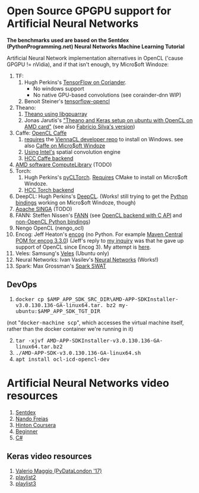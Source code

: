 Open Source GPGPU support for Artificial Neural Networks
========================================================
**The benchmarks used are based on the Sentdex (PythonProgramming.net) Neural Networks Machine Learning Tutorial**

Artificial Neural Network implementation alternatives in OpenCL ('cause GPGPU != nVidia), and if that isn't enough, try Micro$oft Windoze:
1. TF:
    1. Hugh Perkins's <a href="https://github.com/hughperkins/tf-coriander">TensorFlow on Coriander</a>.
        * No windows support 
        * No native GPU-based convolutions (see corainder-dnn WIP)
    2. Benoit Steiner's <a href="https://github.com/benoitsteiner/tensorflow-opencl/blob/master/tensorflow/g3doc/get_started/os_setup.md#optional-install-opencl-experimental-linux-only">tensorflow-opencl</a>
2. Theano:
    1. <a href="http://deeplearning.net/software/theano/tutorial/using_gpu.html#gpuarray-backend">Theano using libgpuarray</a>
    2. Jonas Jarutis's <a href="https://gist.github.com/jarutis/ff28bca8cfb9ce0c8b1a">"Theano and Keras setup on ubuntu with OpenCL on AMD card"</a> (see also <a href="https://gist.github.com/fabriciorsf/b911963d8b71987a236401c49f1b75d6">Fabrício Silva's version</a>)
3. Caffe: <a href="https://github.com/BVLC/caffe/tree/opencl#opencl-backend">OpenCL Caffe</a>
    1. <a href="https://github.com/BVLC/caffe/issues/4929#issuecomment-267226532">requires</a> the <a href="https://github.com/viennacl/viennacl-dev">ViennaCL developer repo</a> to install on Windows. see also <a href="https://github.com/BVLC/caffe/tree/windows">Caffe on Micro$oft Windoze</a>
    2. <a href="https://github.com/01org/caffe/wiki/clCaffe">Using Intel's</a> spatial convolution engine
    3. <a href="https://bitbucket.org/multicoreware/hccaffe">HCC Caffe backend</a>
4. <a href="https://github.com/ARM-software/ComputeLibrary">AMD software ComputeLibrary</a> (TODO)
4. Torch:
    1. Hugh Perkins's <a href="https://github.com/hughperkins/pycltorch">pyCLTorch</a>. [Requires][pycltorch_cmake] CMake to install on Micro$oft Windoze.
    2. <a href="https://bitbucket.org/multicoreware/hctorch">HCC Torch backend</a>
5. DeepCL: Hugh Perkins's <a href="https://github.com/hughperkins/DeepCL">DeepCL</a>. (Works! still trying to get the <a href="https://pypi.python.org/pypi/DeepCL">Python bindings</a> working on Micro$oft Windoze, though)
6. <a href="http://singa.incubator.apache.org/en/docs/installation.html#compile-singa-with-use-opencl-on">Apache SINGA</a> (TODO)
6. FANN: Steffen Nissen's <a href="http://leenissen.dk/fann/wp/">FANN</a> (see <a href="https://github.com/martin-steinegger/fann-opencl">OpenCL backend with C API</a> and <a href="https://github.com/FutureLinkCorporation/fann2">non-OpenCL Python bindings<a/>)
7. Nengo OpenCL (nengo_ocl)
8. Encog: Jeff Heaton's <a href="https://github.com/encog">encog</a> (no Python. For example <a href="https://search.maven.org/#artifactdetails%7Corg.encog%7Cencog-core%7C3.3.0%7Cjar">Maven Central POM for encog 3.3.0</a>) (Jeff's reply to <a href="https://github.com/encog/encog-java-core/issues/245">my inquiry</a> was that he gave up support of OpenCL since Encog 3). My attempt is <a href="https://github.com/InonS/encog-opencl-test">here</a>.
9. Veles: Samsung's <a href="https://velesnet.ml/">Veles</a> (Ubuntu only)
10. Neural Networks: Ivan Vasilev's <a href="https://github.com/ivan-vasilev/neuralnetworks">Neural Networks</a> (Works!)
11. Spark: Max Grossman's <a href="https://github.com/agrippa/spark-swat">Spark SWAT</a>

[pycltorch_cmake]: https://github.com/torch/distro/tree/master/win-files "PyCLTorch requires CMake to install on Micro$oft Windoze."

DevOps
------
1. <tt>docker cp $AMP_APP_SDK_SRC_DIR\AMD-APP-SDKInstaller-v3.0.130.136-GA-linux64.tar.
bz2 my-ubuntu:$AMP_APP_SDK_TGT_DIR</tt>

(not "<tt>docker-machine scp</tt>", which accesses the virtual machine itself, rather than the docker container we're running in it)

2. <tt>tar -xjvf AMD-APP-SDKInstaller-v3.0.130.136-GA-linux64.tar.bz2</tt>
3. <tt>./AMD-APP-SDK-v3.0.130.136-GA-linux64.sh</tt>
4. <tt>apt install ocl-icd-opencl-dev</tt>
 

Artificial Neural Networks video resources
==========================================
1. <a href="https://pythonprogramming.net/neural-networks-machine-learning-tutorial/">Sentdex</a>
2. <a href="https://www.youtube.com/playlist?list=PLE6Wd9FR--EfW8dtjAuPoTuPcqmOV53Fu">Nando Freias</a>
3. <a href="https://www.youtube.com/playlist?list=PLoRl3Ht4JOcdU872GhiYWf6jwrk_SNhz9">Hinton Coursera</a>
4. <a href="https://www.youtube.com/playlist?list=PLxt59R_fWVzT9bDxA76AHm3ig0Gg9S3So">Beginner</a>
5. <a href="https://www.youtube.com/playlist?list=PL29C61214F2146796">C#</a>

Keras video resources
---------------------
1. <a href="https://www.youtube.com/watch?v=FrkYu2zVUyM">Valerio Maggio (PyDataLondon '17)</a>
2. <a href="https://www.youtube.com/playlist?list=PLVBorYCcu-xX3Ppjb_sqBd_Xf6GqagQyl">playlist2</a>
3. <a href="https://www.youtube.com/playlist?list=PLFxrZqbLojdKuK7Lm6uamegEFGW2wki6P">playlist3</a>
